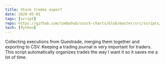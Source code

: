 ```yaml
---
title: Stock trades export
date: 2020-05-01
tags: [script]
repo: https://github.com/tombohub/stock-charts/blob/master/src/scripts/questrade.py
tech: [Python]
---
```

Collecting executions from Questrade, merging them together and exporting to CSV. Keeping a trading journal is very important for traders. This script automatically organizes trades the way I want it so it saves me a lot of time.
